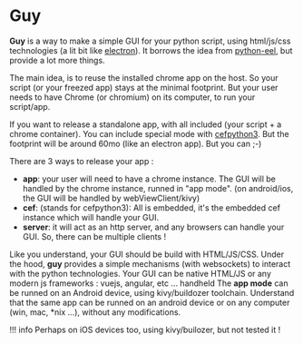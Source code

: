 # Guy

**Guy** is a way to make a simple GUI for your python script, using html/js/css technologies (a lit bit like [electron](https://electronjs.org/)).
It borrows the idea from [python-eel](https://nitratine.net/blog/post/python-gui-using-chrome/), but provide a lot more things.

The main idea, is to reuse the installed chrome app on the host. So your script (or your freezed app) stays at the minimal footprint. But your user needs to have Chrome (or chromium) on its computer, to run your script/app.

If you want to release a standalone app, with all included (your script + a chrome container). You can include special mode with [cefpython3](https://github.com/cztomczak/cefpython). But the footprint will be around 60mo (like an electron app). But you can ;-)

There are 3 ways to release your app :

 * **app**: your user will need to have a chrome instance. The GUI will be handled by the chrome instance, runned in "app mode". (on android/ios, the GUI will be handled by webViewClient/kivy)
 * **cef**: (stands for cefpython3): All is embedded, it's the embedded cef instance which will handle your GUI.
 * **server**: it will act as an http server, and any browsers can handle your GUI. So, there can be multiple clients !

Like you understand, your GUI should be build with HTML/JS/CSS. Under the hood, **guy** provides a simple mechanisms (with websockets) to interact with the python technologies. Your GUI can be native HTML/JS or any modern js frameworks : vuejs, angular, etc ...
handheld
The **app mode** can be runned on an Android device, using kivy/buildozer toolchain. Understand that the same app can be runned on an android device  or on any computer (win, mac, *nix ...), without any modifications.

!!! info
    Perhaps on iOS devices too, using kivy/builozer, but not tested it !

